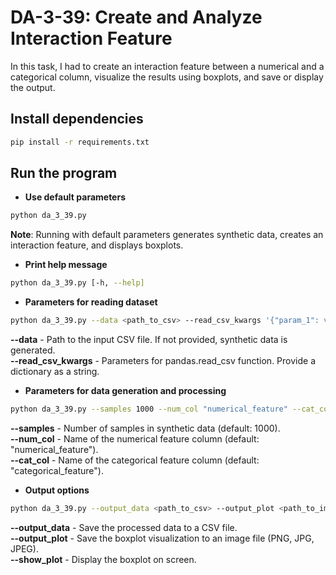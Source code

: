 # DA-3-39: Create and Analyze Interaction Feature

In this task, I had to create an interaction feature between a numerical and a categorical column, visualize the results using boxplots, and save or display the output.

## Install dependencies

```bash
pip install -r requirements.txt
```

## Run the program

* __Use default parameters__

```bash
python da_3_39.py
```

__Note__: Running with default parameters generates synthetic data, creates an interaction feature, and displays boxplots.

* __Print help message__

```bash
python da_3_39.py [-h, --help]
```

* __Parameters for reading dataset__

```bash
python da_3_39.py --data <path_to_csv> --read_csv_kwargs '{"param_1": value_1, "param_2": value_2, "param_3": "str_1" ...}'
```

__--data__ - Path to the input CSV file. If not provided, synthetic data is generated.  
__--read_csv_kwargs__ - Parameters for pandas.read_csv function. Provide a dictionary as a string.

* __Parameters for data generation and processing__

```bash
python da_3_39.py --samples 1000 --num_col "numerical_feature" --cat_col "categorical_feature"
```

__--samples__ - Number of samples in synthetic data (default: 1000).  
__--num_col__ - Name of the numerical feature column (default: "numerical_feature").  
__--cat_col__ - Name of the categorical feature column (default: "categorical_feature").

* __Output options__

```bash
python da_3_39.py --output_data <path_to_csv> --output_plot <path_to_image> --show_plot
```

__--output_data__ - Save the processed data to a CSV file.  
__--output_plot__ - Save the boxplot visualization to an image file (PNG, JPG, JPEG).  
__--show_plot__ - Display the boxplot on screen.
